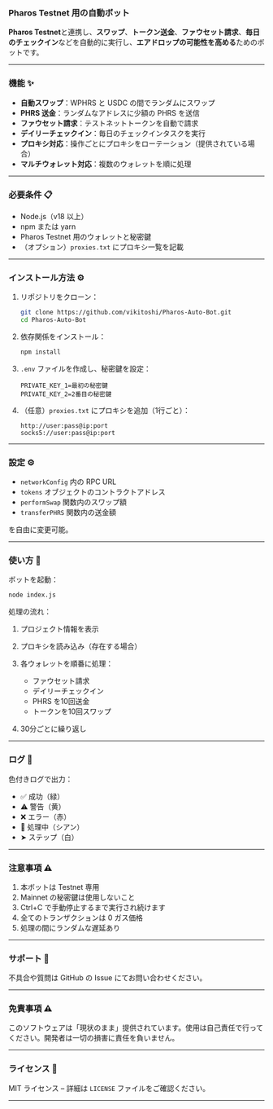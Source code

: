 ### Pharos Testnet 用の自動ボット

**Pharos Testnet**と連携し、**スワップ**、**トークン送金**、**ファウセット請求**、**毎日のチェックイン**などを自動的に実行し、**エアドロップの可能性を高める**ためのボットです。

---

### 機能 ✨

* **自動スワップ**：WPHRS と USDC の間でランダムにスワップ
* **PHRS 送金**：ランダムなアドレスに少額の PHRS を送信
* **ファウセット請求**：テストネットトークンを自動で請求
* **デイリーチェックイン**：毎日のチェックインタスクを実行
* **プロキシ対応**：操作ごとにプロキシをローテーション（提供されている場合）
* **マルチウォレット対応**：複数のウォレットを順に処理

---

### 必要条件 📋

* Node.js（v18 以上）
* npm または yarn
* Pharos Testnet 用のウォレットと秘密鍵
* （オプション）`proxies.txt` にプロキシ一覧を記載

---

### インストール方法 ⚙️

1. リポジトリをクローン：

   ```bash
   git clone https://github.com/vikitoshi/Pharos-Auto-Bot.git
   cd Pharos-Auto-Bot
   ```

2. 依存関係をインストール：

   ```bash
   npm install
   ```

3. `.env` ファイルを作成し、秘密鍵を設定：

   ```
   PRIVATE_KEY_1=最初の秘密鍵
   PRIVATE_KEY_2=2番目の秘密鍵
   ```

4. （任意）`proxies.txt` にプロキシを追加（1行ごと）：

   ```
   http://user:pass@ip:port
   socks5://user:pass@ip:port
   ```

---

### 設定 ⚙️

* `networkConfig` 内の RPC URL
* `tokens` オブジェクトのコントラクトアドレス
* `performSwap` 関数内のスワップ額
* `transferPHRS` 関数内の送金額

を自由に変更可能。

---

### 使い方 🚀

ボットを起動：

```bash
node index.js
```

処理の流れ：

1. プロジェクト情報を表示
2. プロキシを読み込み（存在する場合）
3. 各ウォレットを順番に処理：

   * ファウセット請求
   * デイリーチェックイン
   * PHRS を10回送金
   * トークンを10回スワップ
4. 30分ごとに繰り返し

---

### ログ 📝

色付きログで出力：

* ✅ 成功（緑）
* ⚠️ 警告（黄）
* ❌ エラー（赤）
* 🔄 処理中（シアン）
* ➤ ステップ（白）

---

### 注意事項 ⚠️

1. 本ボットは Testnet 専用
2. Mainnet の秘密鍵は使用しないこと
3. Ctrl+C で手動停止するまで実行され続けます
4. 全てのトランザクションは 0 ガス価格
5. 処理の間にランダムな遅延あり

---

### サポート 💬

不具合や質問は GitHub の Issue にてお問い合わせください。

---

### 免責事項 ⚠️

このソフトウェアは「現状のまま」提供されています。使用は自己責任で行ってください。開発者は一切の損害に責任を負いません。

---

### ライセンス 📄

MIT ライセンス – 詳細は `LICENSE` ファイルをご確認ください。

---